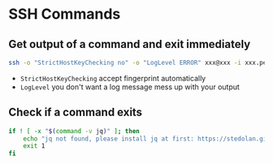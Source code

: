 # SSH Commands

## Get output of a command and exit immediately
```bash
ssh -o "StrictHostKeyChecking no" -o "LogLevel ERROR" xxx@xxx -i xxx.pem pwd
```
 - `StrictHostKeyChecking` accept fingerprint automatically
 - `LogLevel` you don't want a log message mess up with your output

## Check if a command exits
```bash
if ! [ -x "$(command -v jq)" ]; then
    echo "jq not found, please install jq at first: https://stedolan.github.io/jq/download/" 
    exit 1
fi
```

